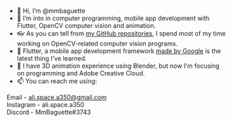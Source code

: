- 👋 Hi, I’m @mmbaguette
- 👀 I’m into in computer programming, mobile app development with Flutter, OpenCV computer vision and animation.
- 👓 As you can tell from [my GitHub repositories](https://github.com/mmbaguette?tab=repositories "My Projects"), I spend 
      most of my time working on OpenCV-related computer vision programs.
- 🦋 Flutter, a mobile app development framework [made by Google](https://flutter.dev "Flutter") is the latest thing I've learned.
- 🌱 I have 3D animation experience using Blender, but now I'm focusing on programming and Adobe Creative Cloud.
- 📫 You can reach me using:

Email - ali.space.a350@gmail.com\
Instagram - ali.space.a350\
Discord - MmBaguette#3743
